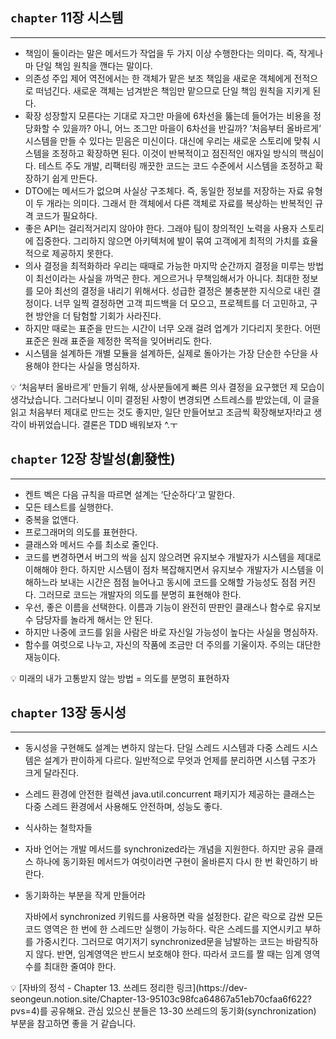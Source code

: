 ## `chapter` **11장 시스템**

---

- 책임이 둘이라는 말은 메서드가 작업을 두 가지 이상 수행한다는 의미다. 즉, 작게나마 단일 책임 원칙을 깬다는 말이다.
- 의존성 주입
제어 역전에서는 한 객체가 맡은 보조 책임을 새로운 객체에게 전적으로 떠넘긴다. 새로운 객체는 넘겨받은 책임만 맡으므로 단일 책임 원칙을 지키게 된다.
- 확장
성장할지 모른다는 기대로 자그만 마을에 6차선을 뚫는데 들어가는 비용을 정당화할 수 있을까? 아니, 어느 조그만 마을이 6차선을 반길까?
’처음부터 올바르게’ 시스템을 만들 수 있다는 믿음은 미신이다. 대신에 우리는 새로운 스토리에 맞춰 시스템을 조정하고 확장하면 된다. 이것이 반복적이고 점진적인 애자일 방식의 핵심이다. 테스트 주도 개발, 리팩터링 깨끗한 코드는 코드 수준에서 시스템을 조정하고 확장하기 쉽게 만든다.
- DTO에는 메서드가 없으며 사실상 구조체다. 즉, 동일한 정보를 저장하는 자료 유형이 두 개라는 의미다. 그래서 한 객체에서 다른 객체로 자료를 복상하는 반복적인 규격 코드가 필요하다.
- 좋은 API는 걸리적거리지 않아야 한다. 그래야 팀이 창의적인 노력을 사용자 스토리에 집중한다. 그리하지 않으면 아키텍처에 발이 묶여 고객에게 최적의 가치를 효율적으로 제공하지 못한다.
- 의사 결정을 최적화하라
우리는 때때로 가능한 마지막 순간까지 결정을 미루는 방법이 최선이라는 사실을 까먹곤 한다. 게으르거나 무책임해서가 아니다. 최대한 정보를 모아 최선의 결정을 내리기 위해서다. 성급한 결정은 불충분한 지식으로 내린 결정이다. 너무 일찍 결정하면 고객 피드백을 더 모으고, 프로젝트를 더 고민하고, 구현 방안을 더 탐험할 기회가 사라진다.
- 하지만 때로는 표준을 만드는 시간이 너무 오래 걸려 업계가 기다리지 못한다. 어떤 표준은 원래 표준을 제정한 목적을 잊어버리도 한다.
- 시스템을 설계하든 개별 모듈을 설계하든, 실제로 돌아가는 가장 단순한 수단을 사용해야 한다는 사실을 명심하자.

<aside>
💡 ‘처음부터 올바르게’ 만들기 위해, 상사분들에게 빠른 의사 결정을 요구했던 제 모습이 생각났습니다. 
그러다보니 이미 결정된 사항이 변경되면 스트레스를 받았는데, 이 글을 읽고 처음부터 제대로 만드는 것도 좋지만, 일단 만들어보고 조금씩 확장해보자!라고 생각이 바뀌었습니다. 결론은 TDD 배워보자 ^.ㅜ

</aside>

## `chapter` **12장 창발성(創發性)**

---

- 켄트 벡은 다음 규칙을 따르면 설계는 ‘단순하다’고 말한다.
- 모든 테스트를 실행한다.
- 중복을 없앤다.
- 프로그래머의 의도를 표현한다.
- 클래스와 메서드 수를 최소로 줄인다.
- 코드를 변경하면서 버그의 싹을 심지 않으려면 유지보수 개발자가 시스템을 제대로 이해해야 한다. 하지만 시스템이 점차 복잡해지면서 유지보수 개발자가 시스템을 이해하느라 보내는 시간은 점점 늘어나고 동시에 코드를 오해할 가능성도 점점 커진다. 그러므로 코드는 개발자의 의도를 분명히 표현해야 한다.
- 우선, 좋은 이름을 선택한다. 이름과 기능이 완전히 딴판인 클래스나 함수로 유지보수 담당자를 놀라게 해서는 안 된다.
- 하지만 나중에 코드를 읽을 사람은 바로 자신일 가능성이 높다는 사실을 명심하자.
- 함수를 여럿으로 나누고, 자신의 작품에 조금만 더 주의를 기울이자. 주의는 대단한 재능이다.

<aside>
💡 미래의 내가 고통받지 않는 방법 = 의도를 분명히 표현하자

</aside>

## `chapter` **13장 동시성**

---

- 동시성을 구현해도 설계는 변하지 않는다. 
단일 스레드 시스템과 다중 스레드 시스템은 설계가 판이하게 다르다. 일반적으로 무엇과 언제를 분리하면 시스템 구조가 크게 달라진다.
- 스레드 환경에 안전한 컬렉션
java.util.concurrent 패키지가 제공하는 클래스는 다중 스레드 환경에서 사용해도 안전하며, 성능도 좋다.
- 식사하는 철학자들
- 자바 언어는 개발 메서드를 synchronized라는 개념을 지원한다. 하지만 공유 클래스 하나에 동기화된 메서드가 여럿이라면 구현이 올바른지 다시 한 번 확인하기 바란다.
- 동기화하는 부분을 작게 만들어라
    
    자바에서 synchronized 키워드를 사용하면 락을 설정한다. 같은 락으로 감싼 모든 코드 영역은 한 번에 한 스레드만 실행이 가능하다. 락은 스레드를 지연시키고 부하를 가중시킨다. 그러므로 여기저기 synchronized문을 남발하는 코드는 바람직하지 않다. 반면, 임계영역은 반드시 보호해야 한다. 따라서 코드를 짤 때는 임계 영역 수를 최대한 줄여야 한다.
    

<aside>
💡 [자바의 정석 - Chapter 13. 쓰레드 정리한 링크](https://dev-seongeun.notion.site/Chapter-13-95103c98fca64867a51eb70cfaa6f622?pvs=4)를 공유해요. 
관심 있으신 분들은 13-30 쓰레드의 동기화(synchronization) 부분을 참고하면 좋을 거 같습니다.

</aside>